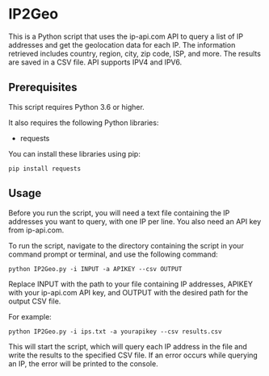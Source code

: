# IP2Geo

This is a Python script that uses the ip-api.com API to query a list of IP addresses and get the geolocation data for each IP. The information retrieved includes country, region, city, zip code, ISP, and more. The results are saved in a CSV file. API supports IPV4 and IPV6.

## Prerequisites

This script requires Python 3.6 or higher.

It also requires the following Python libraries:

* requests

You can install these libraries using pip:

```
pip install requests
```

## Usage

Before you run the script, you will need a text file containing the IP addresses you want to query, with one IP per line. You also need an API key from ip-api.com.

To run the script, navigate to the directory containing the script in your command prompt or terminal, and use the following command:

```
python IP2Geo.py -i INPUT -a APIKEY --csv OUTPUT
```

Replace INPUT with the path to your file containing IP addresses, APIKEY with your ip-api.com API key, and OUTPUT with the desired path for the output CSV file.

For example:
```
python IP2Geo.py -i ips.txt -a yourapikey --csv results.csv
```

This will start the script, which will query each IP address in the file and write the results to the specified CSV file. If an error occurs while querying an IP, the error will be printed to the console.
